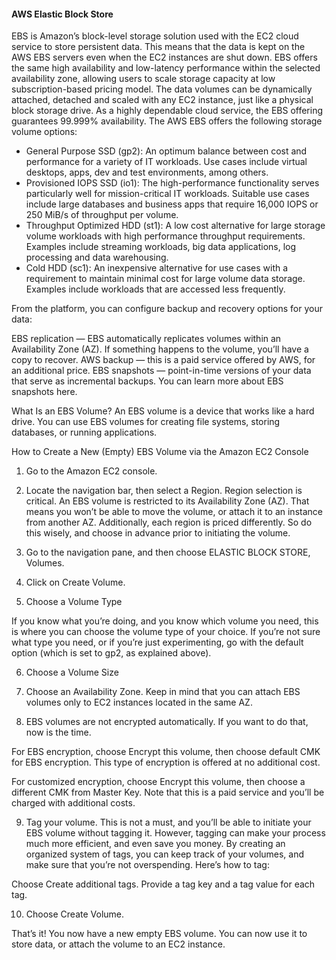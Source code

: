 #### AWS Elastic Block Store
EBS is Amazon’s block-level storage solution used with the EC2 cloud service to store persistent data. This means that the data is kept on the AWS EBS servers even when the EC2 instances are shut down. EBS offers the same high availability and low-latency performance within the selected availability zone, allowing users to scale storage capacity at low subscription-based pricing model. The data volumes can be dynamically attached, detached and scaled with any EC2 instance, just like a physical block storage drive. As a highly dependable cloud service, the EBS offering guarantees 99.999% availability.
The AWS EBS offers the following storage volume options:

* General Purpose SSD (gp2): An optimum balance between cost and performance for a variety of IT workloads. Use cases include virtual desktops, apps, dev and test environments, among others.
* Provisioned IOPS SSD (io1): The high-performance functionality serves particularly well for mission-critical IT workloads. Suitable use cases include large databases and business apps that require 16,000 IOPS or 250 MiB/s of throughput per volume.
* Throughput Optimized HDD (st1): A low cost alternative for large storage volume workloads with high performance throughput requirements. Examples include streaming workloads, big data applications, log processing and data warehousing.
* Cold HDD (sc1): An inexpensive alternative for use cases with a requirement to maintain minimal cost for large volume data storage. Examples include workloads that are accessed less frequently.

From the platform, you can configure backup and recovery options for your data:

EBS replication — EBS automatically replicates volumes within an Availability Zone (AZ). If something happens to the volume, you’ll have a copy to recover.
AWS backup — this is a paid service offered by AWS, for an additional price.
EBS snapshots — point-in-time versions of your data that serve as incremental backups. You can learn more about EBS snapshots here.

What Is an EBS Volume?
An EBS volume is a device that works like a hard drive. You can use EBS volumes for creating file systems, storing databases, or running applications.


How to Create a New (Empty) EBS Volume via the Amazon EC2 Console

1. Go to the Amazon EC2 console.
2. Locate the navigation bar, then select a Region.
Region selection is critical. An EBS volume is restricted to its Availability Zone (AZ). That means you won’t be able to move the volume, or attach it to an instance from another AZ. Additionally, each region is priced differently. So do this wisely, and choose in advance prior to initiating the volume.

3. Go to the navigation pane, and then choose ELASTIC BLOCK STORE, Volumes.

4. Click on Create Volume.

5. Choose a Volume Type

If you know what you’re doing, and you know which volume you need, this is where you can choose the volume type of your choice. If you’re not sure what type you need, or if you’re just experimenting, go with the default option (which is set to gp2, as explained above).

6. Choose a Volume Size
7. Choose an Availability Zone. Keep in mind that you can attach EBS volumes only to EC2 instances located in the same AZ.

8. EBS volumes are not encrypted automatically. If you want to do that, now is the time.

For EBS encryption, choose Encrypt this volume, then choose default CMK for EBS encryption. This type of encryption is offered at no additional cost.

For customized encryption, choose Encrypt this volume, then choose a different CMK from Master Key. Note that this is a paid service and you’ll be charged with additional costs.

9. Tag your volume. This is not a must, and you’ll be able to initiate your EBS volume without tagging it. However, tagging can make your process much more efficient, and even save you money. By creating an organized system of tags, you can keep track of your volumes, and make sure that you’re not overspending. Here’s how to tag:

Choose Create additional tags. Provide a tag key and a tag value for each tag.

10. Choose Create Volume.

That’s it! You now have a new empty EBS volume. You can now use it to store data, or attach the volume to an EC2 instance.

